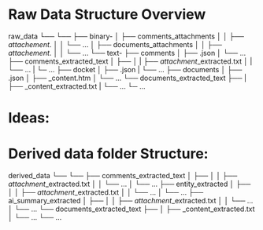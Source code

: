 # Raw Data Structure Overview 

raw_data
└── <agency>
    └── <docket id>
        ├── binary-<docket id>
        │   ├── comments_attachments
        │   │   ├── <comment id>_attachement_<counter>.<extension>
        │   │   └── ...
        │   ├── documents_attachments
        │   │   ├── <document id>_attachement_<counter>.<extension>
        │   │   └── ...
        └── text-<docket id>
            ├── comments
            │   ├── <comment id>.json
            │   └── ...
            ├── comments_extracted_text
            │   ├── <tool name>
            │   |   ├── <comment id>_attachment_<counter>_extracted.txt
            │   |   └── ...
            |   └─ ... <other tools>
            ├── docket
            │   ├── <docket id>.json
            |   └── ...
            ├── documents
            │   ├── <document id>.json
            │   ├── <document id>_content.htm
            │   └── ...
            └── documents_extracted_text
                ├── <tool name>
                |   ├── <document id>_content_extracted.txt
                |   └── ...
                └─ ... <other tools>



# Ideas: 

# Derived data folder Structure: 

derived_data
└── <agency>
    └── <docket id>
        ├── comments_extracted_text
        │   ├── <tool name>
        │   │   ├── <comment id>_attachment_<counter>_extracted.txt
        │   │   └── ...
        │   └── ... <other tools>
        ├── entity_extracted
        │   ├── <tool name>
        │   │   ├── <comment id>_attachment_<counter>_extracted.txt
        │   │   └── ...
        │   └── ... <other tools>
         ├── ai_summary_extracted
        │   ├── <tool name>
        │   │   ├── <comment id>_attachment_<counter>_extracted.txt
        │   │   └── ...
        │   └── ... <other tools>
        └── documents_extracted_text
            ├── <tool name>
            │   ├── <document id>_content_extracted.txt
            │   └── ...
            └── ... <other tools>

